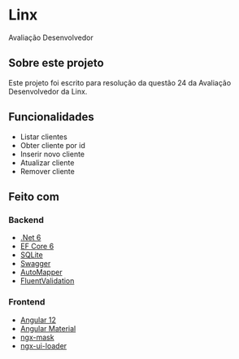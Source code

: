 # Linx
Avaliação Desenvolvedor

## Sobre este projeto
Este projeto foi escrito para resolução da questão 24 da Avaliação Desenvolvedor da Linx.

## Funcionalidades
- Listar clientes
- Obter cliente por id
- Inserir novo cliente
- Atualizar cliente
- Remover cliente

## Feito com

### Backend
- [.Net 6](https://learn.microsoft.com/pt-br/dotnet/core/introduction)
- [EF Core 6](https://learn.microsoft.com/pt-br/ef/core/)
- [SQLite](https://www.sqlite.org/)
- [Swagger](https://swagger.io/)
- [AutoMapper](https://docs.automapper.org/en/stable/)
- [FluentValidation](https://docs.fluentvalidation.net/en/latest/)

### Frontend
- [Angular 12](https://angular.io/)
- [Angular Material](https://material.angular.io/)
- [ngx-mask](https://www.npmjs.com/package/ngx-mask)
- [ngx-ui-loader](https://www.npmjs.com/package/ngx-ui-loader)
